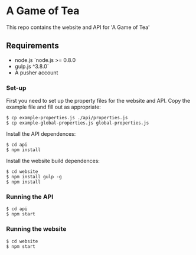 # A Game of Tea

This repo contains the website and API for 'A Game of Tea'

## Requirements

- node.js `node.js >= 0.8.0
- gulp.js ^3.8.0`
- A pusher account

### Set-up

First you need to set up the property files for the website and API. Copy the example file and fill out as appropriate:
```
$ cp example-properties.js ./api/properties.js
$ cp example-global-properties.js global-properties.js
````

Install the API dependences:
```
$ cd api
$ npm install
```

Install the website build dependences:
```
$ cd website
$ npm install gulp -g
$ npm install
```

### Running the API

```
$ cd api
$ npm start
```

### Running the website

```
$ cd website
$ npm start
```